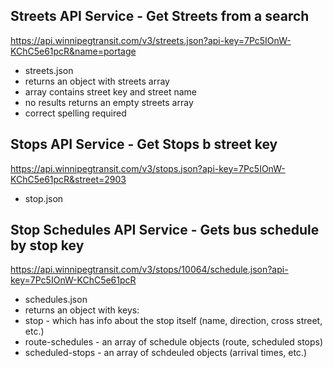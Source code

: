## Streets API Service - Get Streets from a search
https://api.winnipegtransit.com/v3/streets.json?api-key=7Pc5IOnW-KChC5e61pcR&name=portage
- streets.json
- returns an object with streets array
- array contains street key and street name
- no results returns an empty streets array
- correct spelling required

## Stops API Service - Get Stops b street key
https://api.winnipegtransit.com/v3/stops.json?api-key=7Pc5IOnW-KChC5e61pcR&street=2903
- stop.json

## Stop Schedules API Service - Gets bus schedule by stop key
https://api.winnipegtransit.com/v3/stops/10064/schedule.json?api-key=7Pc5IOnW-KChC5e61pcR
- schedules.json
- returns an object with keys:
- stop - which has info about the stop itself (name, direction, cross street, etc.)
- route-schedules - an array of schedule objects (route, scheduled stops)
- scheduled-stops - an array of schdeuled objects (arrival times, etc.)